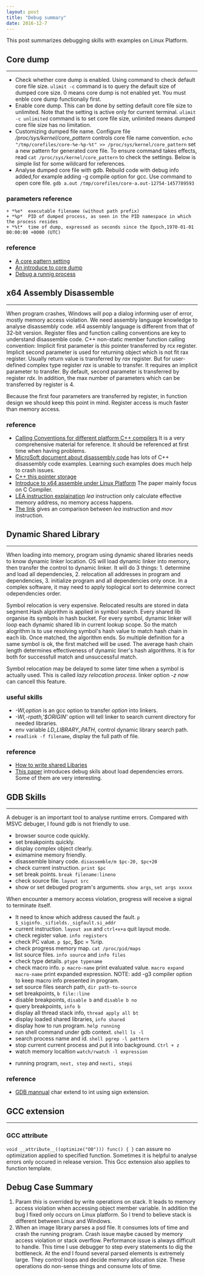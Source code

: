```yaml
---
layout: post
title: "Debug summary" 
date: 2016-12-7
---
```


This post summarizes debugging skills with examples on Linux Platform.

## Core dump
---

- Check whether core dump is enabled. Using command to check default core file size.
  `ulimit -c` command is to query the default size of dumped core size. 0 means core
  dump is not enabled yet. You must enble core dump functionaliy first.
- Enable core dump. This can be done by setting default core file size
  to unlimited. Note that the setting is active only for current terminal.
  `ulimit -c unlimited` command is to set core file size, unlimited means
  dumped core file size has no limitation.
- Customizing dumped file name. Configure file */proc/sys/kernel/core_pattern*  controls core file name convention.
  `echo "/tmp/corefiles/core-%e-%p-%t" >> /proc/sys/kernel/core_pattern` set a new pattern for generated core file.
  To ensure command takes effects, read `cat /proc/sys/kernel/core_pattern` to check the settings. Below is simple list
  for some wildcard for references.   
- Analyse dumped core file with gdb. Rebuild code with debug info added,for example adding -g compile option for gcc. 
  Use command to open core file. `gdb a.out /tmp/corefiles/core-a.out-12754-1457789593`

### parameters reference  

	+ *%e*  executable filename (without path prefix) 
	+ *%p*  PID of dumped process, as seen in the PID namespace in which the process resides
	+ *%t*  time of dump, expressed as seconds since the Epoch,1970-01-01 00:00:00 +0000 (UTC)

### reference
- [A core pattern setting](http://man7.org/linux/man-pages/man5/core.5.html) 
- [An introduce to core dump](http://www.cnblogs.com/hazir/p/linxu_core_dump.html)    
- [Debug a runnig process](http://dirac.org/linux/gdb/06-Debugging_A_Running_Process.php)

## x64 Assembly Disassemble
---

   When program crashes, Windows will pop a dialog informing user of error,
   mostly memory access violation. We need assembly language knowledge to 
   analyse disassembly code. x64 assembly language is different from that of 
   32-bit version. Register files and function calling conventions are key 
   to understand disassemble code. C++ non-static member function calling 
   convention: Implicit first parameter is *this* pointer transferred by 
   rcx register. Implicit second parameter is used for returning object 
   which is not fit rax register. Usually return value is transferred by 
   *rax* register. But for user-defined complex type register *rax* is unable 
   to transfer. It requires an implicit parameter to transfer. By default, 
   second parameter is transferred by register *rdx*. In addition, the max 
   number of parameters which can be transferred by register is 4.

   Because the first four parameters are transferred by register, in function 
   design we should keep this point in mind. Register access is much faster than 
   memory access.

### reference
- [Calling Conventions for different platform C++ compilers](http://www.agner.org/optimize/calling_conventions.pdf) It is a very
   comprehensive material for reference. It should be referenced at first time when having problems. 
- [MicroSoft document about disassembly code](https://msdn.microsoft.com/en-us/library/windows/hardware/ff538083(v=vs.85).aspx) 
   has lots of C++ disassembly code examples. Learning such examples does much help to crash issues.
- [C++ this pointer storage](http://stackoverflow.com/questions/16585562/where-is-the-this-pointer-stored-in-computer-memory)     
- [Introduce to x64 assemble under Linux Platform](https://cs.nyu.edu/courses/fall11/CSCI-GA.2130-001/x64-intro.pdf) The paper mainly focus on C Compiler. 
- [LEA instruction explaination](https://courses.engr.illinois.edu/ece390/archive/spr2002/books/labmanual/inst-ref-lea.html) *lea* instruction only calculate effective memory address, no memory access happens.
- [The link](http://stackoverflow.com/questions/1699748/what-is-the-difference-between-mov-and-lea) gives an comparison between *lea* instruction and *mov* instruction.

## Dynamic Shared Library
---

When loading into memory, program using dynamic shared libraries needs to know dynamic linker location. OS will load dynamic linker into memory, then transfer the control to 
dynamic linker. It will do 3 things:
	1. determine and load all dependencies,
	2. relocation all addresses in program and dependencies,
	3. initialize program and all dependencies only once.
In a complex software, it may need to apply toplogical sort to determine correct odependencies order. 

Symbol relocation is  very expensive. Relocated results are stored in data segment.Hash algorithm is applied in symbol search.
Every shared lib organise its symbols in hash bucket. For every symbol, dynamic linker will loop each dynamic shared lib in current lookup scope.
So the match alogrithm is to use resolving symbol's hash value to match hash chain in each lib. Once matched, the algorithm ends.
So multiple definition for a same symbol is ok, the first matched will be used.
The average hash chain length determines effectiveness of dynamic liner's hash algorithms. It is for both for successfull match and unsuccessful match. 

Symbol relocation may be delayed to some later time when a symbol is actually used. This is called *lazy relocation process*. linker option *-z now* can cancell this feature. 

### useful skills 
- *-Wl,option* is an gcc option to transfer *option* into linkers.
- *-Wl,-rpath,'$ORIGIN'* option will tell linker to search current directory for needed libraries.
- env variable *LD_LIBRARY_PATH*, control dynamic library search path.
- `readlink -f filename`, display the full path of file.

### reference
- [How to write shared Libaries](https://www.akkadia.org/drepper/dsohowto.pdf) 
- [This paper](https://cseweb.ucsd.edu/~gbournou/CSE131/the_inside_story_on_shared_libraries_and_dynamic_loading.pdf) introduces debug skils about load dependencies errors. Some of them are very interesting.

## GDB Skills
---

A debuger is an important tool to analyse runtime errors. Compared with MSVC debuger, I found gdb is not friendly to use.

- browser source code quickly.
- set breakpoints quickly.
- display complex object clearly.
- eximamine memory friendly.
- disassemble binary code. `disassemble/m $pc-20, $pc+20`
- check current instruction. `print $pc`
- set break points. `break filename:lineno`
- check source file. `layout src` 
- show or set debuged program's arguments. `show args`, `set args xxxxx`

When encounter a memory access violation, progress will receive a signal to 
terminate itself. 

+ It need to know which address caused the fault. `p $_siginfo._sifields._sigfault.si_addr`
+ current instruction. `layout asm` and `ctrl+x+a` quit layout mode.
+ check register value. `info registers`
+ check PC value. `p $pc`, $pc = %rip.
+ check progress memory map. `cat /proc/pid/maps`
+ list source files. `info source` and `info files`
+ check type details. `ptype typename`
+ check macro info. `p macro-name` print evaluated value.
  `macro expand macro-name` print expanded expression.
  NOTE: add -g3 compiler option to keep macro info presented
  in program.
+ set source files search path, `dir path-to-source`
+ set breakpoints, `b file::line`
+ disable breakpoints, `disable b` and `disable b no`
+ query breakpoints, `info b`
+ display all thread stack info, `thread apply all bt`
+ display loaded shared libraries, `info shared`
+ display how to run program. `help running`
+ run shell command under gdb context. `shell ls -l`
+ search process name and id. `shell pgrep -l pattern`
+ stop current current process and put it into background. `Ctrl + z`
+ watch memory localtion `watch/rwatch -l expression`
- running program, `next, step` and `nexti, stepi`

### reference
- [GDB mannual](http://sourceware.org/gdb/current/onlinedocs/gdb/) char extend to int using sign extension.

## GCC extension
---

### GCC __attribute__

`void __attribute__((optimize("O0"))) func() { }` can assure no optimization 
applied to specified function. Sometimes it is helpful to analyse errors only 
occured in release version. This Gcc extension also applies to function template.

## Debug Case Summary

1. Param *this* is overrided by write operations on stack. It leads to memory
   access violation when accessing object member variable. In addition the
   bug I fixed only occurs on Linux platform. So I trend to believe stack is
   different between Linux and Windows.
2. When an image library parses a psd file. It consumes lots of time and crash
   the running program. Crash issue maybe caused by memory access violation or
   stack overflow. Performance issue is always difficult to handle. This time
   I use debugger to step every statements to dig the bottleneck. At the end
   I found several parsed elements is extremely large. They control loops and
   decide memory allocation size. These operations do non-sense things and consume
   lots of time. 


